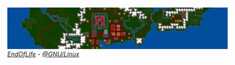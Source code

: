 ||
|-:|
![](/imagenes/2Monitors/ultima_vi_desktop_background_wallpaper_5760x1080_by_mecandes_d87e0fg.png)
*[EndOfLife](https://endoflife.date/) - [@GNU/Linux](elementaryOS.md)*
